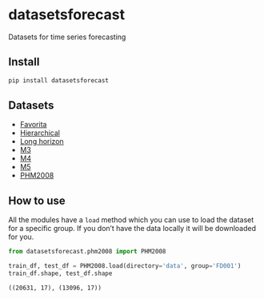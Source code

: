 # datasetsforecast

<!-- WARNING: THIS FILE WAS AUTOGENERATED! DO NOT EDIT! -->

Datasets for time series forecasting

## Install

``` sh
pip install datasetsforecast
```

## Datasets

- [Favorita](favorita.ipynb)
- [Hierarchical](hierarchical.ipynb)
- [Long horizon](long_horizon.ipynb)
- [M3](m3.ipynb)
- [M4](m4.ipynb)
- [M5](m5.ipynb)
- [PHM2008](phm2008.ipynb)

## How to use

All the modules have a `load` method which you can use to load the
dataset for a specific group. If you don’t have the data locally it will
be downloaded for you.

``` python
from datasetsforecast.phm2008 import PHM2008
```

``` python
train_df, test_df = PHM2008.load(directory='data', group='FD001')
train_df.shape, test_df.shape
```

    ((20631, 17), (13096, 17))
